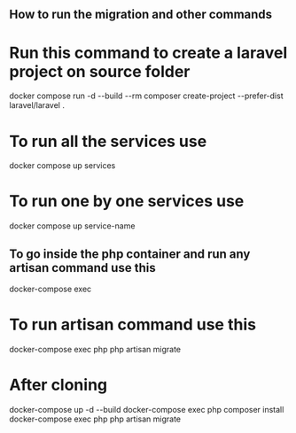 ## How to run the migration and other commands


# Run this command to create a laravel project on source folder
docker compose run -d --build --rm composer create-project --prefer-dist laravel/laravel .


# To run all the services use 
docker compose up services


# To run one by one  services use 
docker compose up service-name

## To go inside the php container and run any artisan command use this 
docker-compose exec 

# To run artisan command use this 
docker-compose exec php php artisan migrate

# After cloning
docker-compose up -d --build
docker-compose exec php composer install
docker-compose exec php php artisan migrate
